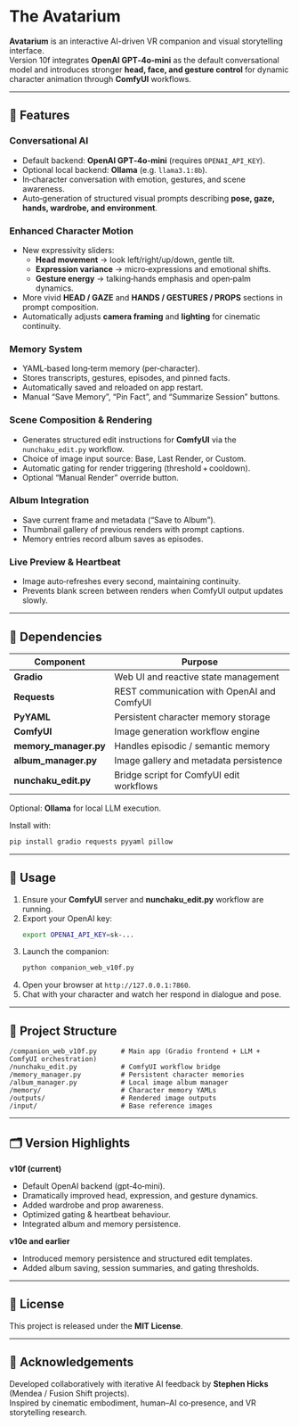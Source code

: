 
# The Avatarium

**Avatarium** is an interactive AI-driven VR companion and visual storytelling interface.  
Version 10f integrates **OpenAI GPT‑4o‑mini** as the default conversational model and introduces stronger **head, face, and gesture control** for dynamic character animation through **ComfyUI** workflows.

---

## 🌟 Features

### Conversational AI
- Default backend: **OpenAI GPT‑4o‑mini** (requires `OPENAI_API_KEY`).
- Optional local backend: **Ollama** (e.g. `llama3.1:8b`).
- In‑character conversation with emotion, gestures, and scene awareness.
- Auto‑generation of structured visual prompts describing **pose, gaze, hands, wardrobe, and environment**.

### Enhanced Character Motion
- New expressivity sliders:
  - **Head movement** → look left/right/up/down, gentle tilt.
  - **Expression variance** → micro‑expressions and emotional shifts.
  - **Gesture energy** → talking‑hands emphasis and open‑palm dynamics.
- More vivid **HEAD / GAZE** and **HANDS / GESTURES / PROPS** sections in prompt composition.
- Automatically adjusts **camera framing** and **lighting** for cinematic continuity.

### Memory System
- YAML‑based long‑term memory (per‑character).
- Stores transcripts, gestures, episodes, and pinned facts.
- Automatically saved and reloaded on app restart.
- Manual “Save Memory”, “Pin Fact”, and “Summarize Session” buttons.

### Scene Composition & Rendering
- Generates structured edit instructions for **ComfyUI** via the `nunchaku_edit.py` workflow.
- Choice of image input source: Base, Last Render, or Custom.
- Automatic gating for render triggering (threshold + cooldown).
- Optional “Manual Render” override button.

### Album Integration
- Save current frame and metadata (“Save to Album”).
- Thumbnail gallery of previous renders with prompt captions.
- Memory entries record album saves as episodes.

### Live Preview & Heartbeat
- Image auto‑refreshes every second, maintaining continuity.
- Prevents blank screen between renders when ComfyUI output updates slowly.

---

## 🧠 Dependencies

| Component | Purpose |
|------------|----------|
| **Gradio** | Web UI and reactive state management |
| **Requests** | REST communication with OpenAI and ComfyUI |
| **PyYAML** | Persistent character memory storage |
| **ComfyUI** | Image generation workflow engine |
| **memory_manager.py** | Handles episodic / semantic memory |
| **album_manager.py** | Image gallery and metadata persistence |
| **nunchaku_edit.py** | Bridge script for ComfyUI edit workflows |

Optional: **Ollama** for local LLM execution.

Install with:
```bash
pip install gradio requests pyyaml pillow
```

---

## 🚀 Usage

1. Ensure your **ComfyUI** server and **nunchaku_edit.py** workflow are running.
2. Export your OpenAI key:
   ```bash
   export OPENAI_API_KEY=sk-...
   ```
3. Launch the companion:
   ```bash
   python companion_web_v10f.py
   ```
4. Open your browser at `http://127.0.0.1:7860`.
5. Chat with your character and watch her respond in dialogue and pose.

---

## 🧩 Project Structure

```
/companion_web_v10f.py      # Main app (Gradio frontend + LLM + ComfyUI orchestration)
/nunchaku_edit.py           # ComfyUI workflow bridge
/memory_manager.py          # Persistent character memories
/album_manager.py           # Local image album manager
/memory/                    # Character memory YAMLs
/outputs/                   # Rendered image outputs
/input/                     # Base reference images
```

---

## 🗂️ Version Highlights

**v10f (current)**
- Default OpenAI backend (gpt‑4o‑mini).
- Dramatically improved head, expression, and gesture dynamics.
- Added wardrobe and prop awareness.
- Optimized gating & heartbeat behaviour.
- Integrated album and memory persistence.

**v10e and earlier**
- Introduced memory persistence and structured edit templates.
- Added album saving, session summaries, and gating thresholds.

---

## 📄 License

This project is released under the **MIT License**.

---

## 💬 Acknowledgements

Developed collaboratively with iterative AI feedback by **Stephen Hicks** (Mendea / Fusion Shift projects).  
Inspired by cinematic embodiment, human–AI co‑presence, and VR storytelling research.
